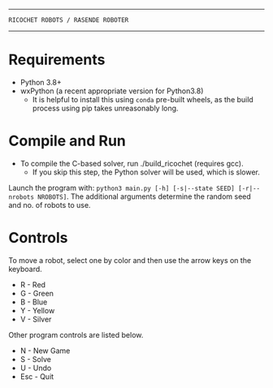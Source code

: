 ----------------------------------------
    RICOCHET ROBOTS / RASENDE ROBOTER
----------------------------------------

Requirements
============
- Python 3.8+
- wxPython (a recent appropriate version for Python3.8)
  - It is helpful to install this using `conda` pre-built wheels, as the build process using pip takes unreasonably long.

Compile and Run
===============
- To compile the C-based solver, run ./build_ricochet (requires gcc).
  - If you skip this step, the Python solver will be used, which is slower. 

Launch the program with: `python3 main.py [-h] [-s|--state SEED] [-r|--nrobots NROBOTS]`. 
The additional arguments determine the random seed and no. of robots to use.

Controls
========
To move a robot, select one by color and then use the arrow keys on the keyboard.

- R - Red
- G - Green
- B - Blue
- Y - Yellow
- V - Silver

Other program controls are listed below.

- N - New Game
- S - Solve
- U - Undo
- Esc - Quit
